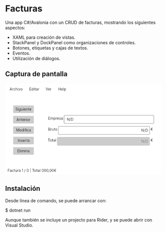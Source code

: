 # Facturas

Una app C#/Avalonia con un CRUD de facturas, mostrando los siguientes aspectos:

- XAML para creación de vistas.
- StackPanel y DockPanel como organizaciones de controles.
- Botones, etiquetas y cajas de textos.
- Eventos.
- Utilización de diálogos.

## Captura de pantalla

![Ventana principal](imgs/scrshot1.png)


## Instalación

Desde línea de comando, se puede arrancar con:

  $ dotnet run

Aunque también se incluye un projecto para Rider, y se puede abrir con Visual Studio.

